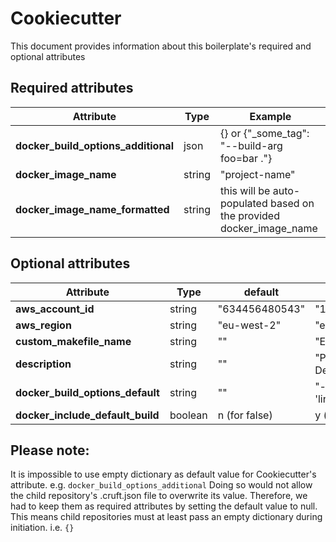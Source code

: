 # Cookiecutter

This document provides information about this boilerplate's required and optional attributes

## Required attributes

| Attribute                           | Type     | Example                                                             |
|-------------------------------------|----------|---------------------------------------------------------------------|
| **docker_build_options_additional** | json     | {} or {"_some_tag": "--build-arg foo=bar ."}                        |
| **docker_image_name**               | string   | "project-name"                                                      |
| **docker_image_name_formatted**     | string   | this will be auto-populated based on the provided docker_image_name |

## Optional attributes

| Attribute                        | Type    | default        | Example                    |
|----------------------------------|---------|----------------|----------------------------|
| **aws_account_id**               | string  | "634456480543" | "112233445566"             |
| **aws_region**                   | string  | "eu-west-2"    | "eu-west-1"                |
| **custom_makefile_name**         | string  | ""             | "ExtraMakefile"            |
| **description**                  | string  | ""             | "Project Description"      |
| **docker_build_options_default** | string  | ""             | "--platform 'linux/amd64'" |
| **docker_include_default_build** | boolean | n (for false)  | y (for true)               |

## Please note:
It is impossible to use empty dictionary as default value for Cookiecutter's attribute. e.g. `docker_build_options_additional`
Doing so would not allow the child repository's .cruft.json file to overwrite its value.
Therefore, we had to keep them as required attributes by setting the default value to null.
This means child repositories must at least pass an empty dictionary during initiation. i.e. `{}`
